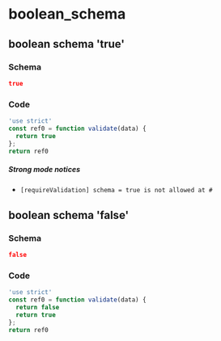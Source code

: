 # boolean_schema

## boolean schema 'true'

### Schema

```json
true
```

### Code

```js
'use strict'
const ref0 = function validate(data) {
  return true
};
return ref0
```

##### Strong mode notices

 * `[requireValidation] schema = true is not allowed at #`


## boolean schema 'false'

### Schema

```json
false
```

### Code

```js
'use strict'
const ref0 = function validate(data) {
  return false
  return true
};
return ref0
```

